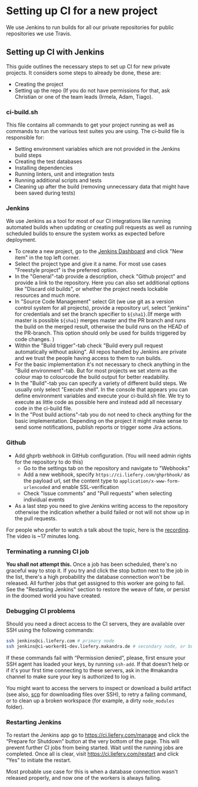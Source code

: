 # Setting up CI for a new project
We use Jenkins to run builds for all our private repositories for public repositories we use Travis.

## Setting up CI with Jenkins
This guide outlines the necessary steps to set up CI for new private projects.
It considers some steps to already be done, these are:

* Creating the project
* Setting up the repo (If you do not have permissions for that, ask Christian or one of the team leads (Irmela, Adam, Tiago).

### ci-build.sh
This file contains all commands to get your project running as well as commands to run the various test suites you are using.
The ci-build file is responsible for:
* Setting environment variables which are not provided in the Jenkins build steps
* Creating the test databases
* Installing dependencies
* Running linters, unit and integration tests
* Running additional scripts and tests
* Cleaning up after the build (removing unnecessary data that might have been saved during tests)

### Jenkins
We use Jenkins as a tool for most of our CI integrations like running automated builds when updating or creating pull requests as well as running scheduled builds to ensure the system works as expected before deployment.

* To create a new project, go to the [Jenkins Dashboard](https://ci.liefery.com/) and click "New item" in the top left corner.
* Select the project type and give it a name. For most use cases "Freestyle project" is the preferred option.
* In the "General"-tab provide a description, check "Github project" and provide a link to the repository. Here you can also set additional options like "Discard old builds", or whether the project needs lockable resources and much more.
* In "Source Code Management" select Git (we use git as a version control system for all projects), provide a repository url, select "jenkins" for credentials and set the branch specifier to `${sha1}`.(If merge with master is possible `${sha1}` merges master and the PR branch and runs the build on the merged result, otherwise the build runs on the HEAD of the PR-branch. This option should only be used for builds triggered by code changes. )
* Within the "Build trigger"-tab check "Build every pull request automatically without asking". All repos handled by Jenkins are private and we trust the people having access to them to run builds.
* For the basic implementation it's not necessary to check anything in the "Build environment"-tab. But for most projects we set xterm as the colour map to colourcode the build output for better readability.
* In the "Build"-tab you can specify a variety of different build steps. We usually only select "Execute shell". In the console that appears you can define environment variables and execute your ci-build.sh file. We try to execute as little code as possible here and instead add all necessary code in the ci-build file.
* In the "Post build actions"-tab you do not need to check anything for the basic implementation. Depending on the project it might make sense to send some notifications, publish reports or trigger some Jira actions.

### Github
* Add ghprb webhook in GitHub configuration. (You will need admin rights for the repository to do this)
  * Go to the settings tab on the repository and navigate to "Webhooks"
  * Add a new webhook, specify `https://ci.liefery.com/ghprbhook/` as the payload url, set the content type to `application/x-www-form-urlencoded` and enable SSL-verification
  * Check "Issue comments" and "Pull requests" when selecting individual events
* As a last step you need to give Jenkins writing access to the repository otherwise the indication whether a build failed or not will not show up in the pull requests.

For people who prefer to watch a talk about the topic, here is the [recording](https://zoom.us/recording/detail?meeting_id=ubbcaRJ9TwK56XUuQEWvMA%3D%3D). The video is ~17 minutes long.

### Terminating a running CI job

**You shall not attempt this.**
Once a job has been scheduled, there's no graceful way to stop it. If you try and click the stop button next to the job in the list, there's a high probability the database connection won't be released. All further jobs that get assigned to this worker are going to fail. See the "Restarting Jenkins" section to restore the weave of fate, or persist in the doomed world you have created.

### Debugging CI problems

Should you need a direct access to the CI servers, they are available over SSH using the following commands:
```sh
ssh jenkins@ci.liefery.com # primary node
ssh jenkins@ci-worker01-dev.liefery.makandra.de # secondary node, or build_node_1
```

If these commands fail with “Permission denied“, please, first ensure your SSH agent has loaded your keys, by running `ssh-add`. If that doesn't help or if it's your first time connecting to these servers, ask in the #makandra channel to make sure your key is authorized to log in.

You might want to access the servers to inspect or download a build artifact (see also, [scp](https://man7.org/linux/man-pages/man1/scp.1.html) for downloading files over SSH), to retry a failing command, or to clean up a broken workspace (for example, a dirty `node_modules` folder).

### Restarting Jenkins

To restart the Jenkins app go to https://ci.liefery.com/manage and click the “Prepare for Shutdown” button at the very bottom of the page. This will prevent further CI jobs from being started. Wait until the running jobs are completed. Once all is clear, visit https://ci.liefery.com/restart and click “Yes” to initiate the restart.

Most probable use case for this is when a database connection wasn't released properly, and now one of the workers is always failing.
